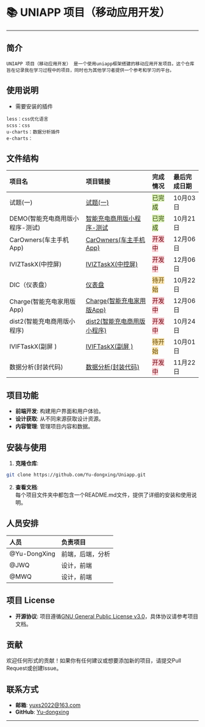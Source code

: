 # 📚 UNIAPP 项目（移动应用开发）
---

## 简介
`UNIAPP 项目（移动应用开发） 是一个使用uniapp框架搭建的移动应用开发项目。这个仓库旨在记录我在学习过程中的项目，同时也为其他学习者提供一个参考和学习的平台。`

## 使用说明
+ 需要安装的插件

```vue
less：css优化语言
scss：css
u-charts：数据分析插件
e-charts：
```

## 文件结构
| 项目名 | 项目链接 | 完成情况 | 最后完成日期 |
| :--- | :--- | :--- | :--- |
| 试题(一) | [试题(一)](试题(一)) | <font style="background:#DBF1B7;color:#2A4200">已完成</font> | 10月03日 |
| DEMO(智能充电商用版小程序-测试) | [智能充电商用版小程序-测试](./Demo/) | <font style="background:#DBF1B7;color:#2A4200">已完成</font> | 10月21日 |
| CarOwners(车主手机App) | [CarOwners(车主手机App)](./CarOwners(车主手机App)/) | <font style="background:#F8CED3;color:#70000D">开发中</font> | 12月06日 |
| IVIZTaskX(中控屏) | [IVIZTaskX(中控屏)](./IVIZTaskX(中控屏)/) | <font style="background:#F8CED3;color:#70000D">开发中</font> | 12月06日 |
| DIC（仪表盘） | [仪表盘](./DIC(仪表盘)/) | <font style="background:#F6E1AC;color:#664900">待开始</font> | 10月22日 |
| Charge(智能充电家用版App) | [Charge(智能充电家用版App)](./Charge(智能充电家用版App)/) | <font style="background:#F8CED3;color:#70000D">开发中</font> | 12月06日 |
| dist2(智能充电商用版小程序) | [dist2(智能充电商用版小程序)](./dist2(智能充电商用版小程序)/) | <font style="background:#F8CED3;color:#70000D">开发中</font> | 10月24日 |
| IVIFTaskX(副屏 ) | [IVIFTaskX(副屏 )](./IVIFTaskX(副屏%20)/) | <font style="background:#F6E1AC;color:#664900">待开始</font> | 10月01日 |
| 数据分析(封装代码) | [数据分析(封装代码)](./数据分析(封装代码)/) | <font style="background:#F8CED3;color:#70000D">开发中</font> | 11月22日 |




## 项目功能
+ **前端开发**: 构建用户界面和用户体验。
+ **设计获取**: 从不同来源获取设计资源。
+ **内容管理**: 管理项目内容和数据。

## 安装与使用
1. **克隆仓库**:

```bash
git clone https://github.com/Yu-dongxing/Uniapp.git
```

2. **查看文档**:  
每个项目文件夹中都包含一个README.md文件，提供了详细的安装和使用说明。

## 人员安排
| 人员 | 负责项目 |
| :--- | :--- |
| @Yu-DongXing | 前端，后端，分析 |
| @JWQ | 设计，前端 |
| @MWQ | 设计，前端 |


## 项目 License
+ **开源协议**: 项目遵循[GNU General Public License v3.0](./LICENSE)，具体协议请参考项目文档。

## 贡献
欢迎任何形式的贡献！如果你有任何建议或想要添加新的项目，请提交Pull Request或创建Issue。

## 联系方式
+ **邮箱**: [yuxs2022@163.com](mailto:yuxs2022@163.com)
+ **GitHub**: [Yu-dongxing](https://github.com/Yu-dongxing)

---

